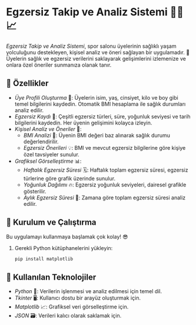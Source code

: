 # Egzersiz Takip ve Analiz Sistemi 🏋️‍♀️📈

_Egzersiz Takip ve Analiz Sistemi_, spor salonu üyelerinin sağlıklı yaşam yolculuğunu destekleyen, kişisel analiz ve öneri sağlayan bir uygulamadır. 💪 Üyelerin sağlık ve egzersiz verilerini saklayarak gelişimlerini izlemenize ve onlara özel öneriler sunmanıza olanak tanır.

## 🌟 Özellikler

- _Üye Profili Oluşturma_ 👤: Üyelerin isim, yaş, cinsiyet, kilo ve boy gibi temel bilgilerini kaydedin. Otomatik BMI hesaplama ile sağlık durumları analiz edilir.
- _Egzersiz Kaydı_ 📅: Çeşitli egzersiz türleri, süre, yoğunluk seviyesi ve tarih bilgilerini kaydedin. Her üyenin gelişimini kolayca izleyin.
- _Kişisel Analiz ve Öneriler_ 📝:
  - _BMI Analizi_ 📏: Üyenin BMI değeri baz alınarak sağlık durumu değerlendirilir.
  - _Egzersiz Önerileri_ 💡: BMI ve mevcut egzersiz bilgilerine göre kişiye özel tavsiyeler sunulur.
- _Grafiksel Görselleştirme_ 📊:
  - _Haftalık Egzersiz Süresi_ 🗓️: Haftalık toplam egzersiz süresi, egzersiz türlerine göre grafik üzerinde sunulur.
  - _Yoğunluk Dağılımı_ 🔥: Egzersiz yoğunluk seviyeleri, dairesel grafikle gösterilir.
  - _Aylık Egzersiz Süresi_ 📆: Zamana göre toplam egzersiz süresi analiz edilir.

## 🚀 Kurulum ve Çalıştırma

Bu uygulamayı kullanmaya başlamak çok kolay! 😎

1. Gerekli Python kütüphanelerini yükleyin:
   ```bash
   pip install matplotlib

## 🔧 Kullanılan Teknolojiler

- _Python_ 🐍: Verilerin işlenmesi ve analiz edilmesi için temel dil.
- _Tkinter_ 🖥️: Kullanıcı dostu bir arayüz oluşturmak için.
- _Matplotlib_ 📈: Grafiksel veri görselleştirme için.
- _JSON_ 🗃️: Verileri kalıcı olarak saklamak için.

